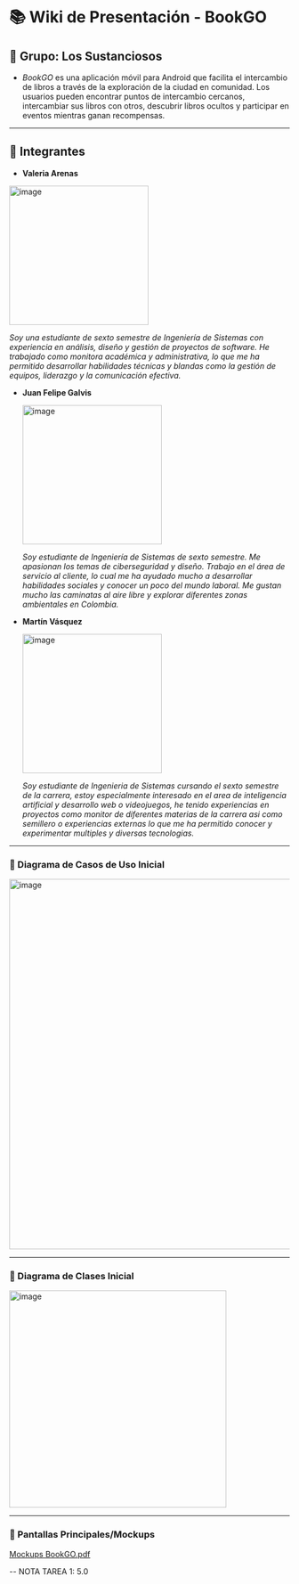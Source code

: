 # 📚 Wiki de Presentación - BookGO

## 📌 Grupo: Los Sustanciosos

- _BookGO_ es una aplicación móvil para Android que facilita el intercambio de libros a través de la exploración de la ciudad en comunidad. Los usuarios pueden encontrar puntos de intercambio cercanos, intercambiar sus libros con otros, descubrir libros ocultos y participar en eventos mientras ganan recompensas. 
---

## 👥 Integrantes  

- **Valeria Arenas**
<img width="250" alt="image" src="https://github.com/user-attachments/assets/846afee6-0c29-4d6f-8287-6f003842b64f" />

_Soy una estudiante de sexto semestre de Ingeniería de Sistemas con experiencia en análisis, diseño y gestión de proyectos de software. He trabajado como monitora académica y administrativa, lo que me ha permitido desarrollar habilidades técnicas y blandas como la gestión de equipos, liderazgo y la comunicación efectiva._




- **Juan Felipe Galvis**
  
  <img width="250" alt="image" src="https://github.com/user-attachments/assets/8c78c5f9-72ab-49af-b164-e825609b8e6a" />
  
  _Soy estudiante de Ingeniería de Sistemas de sexto semestre. Me apasionan los temas de ciberseguridad y diseño. Trabajo en el área de servicio al cliente, lo cual me ha ayudado mucho a desarrollar habilidades sociales y conocer un poco del mundo laboral. Me gustan mucho las caminatas al aire libre y explorar diferentes zonas ambientales en Colombia._




- **Martín Vásquez**

  <img width="250" alt="image" src="https://github.com/user-attachments/assets/86e88119-23ec-4aa7-9220-40594b45818e" />

  _Soy estudiante de Ingenieria de Sistemas cursando el sexto semestre de la carrera, estoy especialmente interesado en el area de inteligencia artificial y desarrollo web o videojuegos, he tenido experiencias en proyectos como monitor de diferentes materias de la carrera asi como semillero o experiencias externas lo que me ha permitido conocer y experimentar multiples y diversas tecnologias._
---


### 🔹 Diagrama de Casos de Uso Inicial  
<img width="665" alt="image" src="https://github.com/user-attachments/assets/55573a8b-6749-4ae3-bda7-d895bd05c1cc" />


---

### 🔹 Diagrama de Clases Inicial  
<img width="390" alt="image" src="https://github.com/user-attachments/assets/735d7bb6-fb8d-4e2a-87de-3e4bcd05a04a" />

---

### 🔹 Pantallas Principales/Mockups

[Mockups BookGO.pdf](./Visily-Export_17-02-2025_10-29.pdf)

-- NOTA TAREA 1: 5.0
